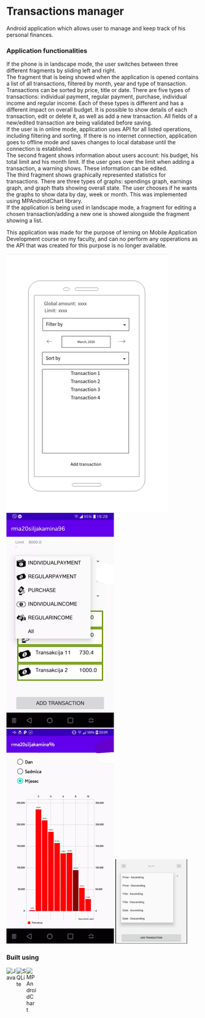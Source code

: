 # Transactions manager

Android application which allows user to manage and keep track of his personal finances. 

### Application functionalities
If the phone is in landscape mode, the user switches between three different fragments by sliding left and right.  
The fragment that is being showed when the application is opened contains a list of all transactions, filtered by month, year and type of transaction. Transactions can be sorted by price, title or date. There are five types of transactions: individual payment, regular payment, purchase, individual income and regular income. Each of these types is different and has a different impact on overall budget. It is possible to show details of each transaction, edit or delete it, as well as add a new transaction. All fields of a new/edited transaction are being validated before saving.  
If the user is in online mode, application uses API for all listed operations, including filtering and sorting. If there is no internet connection, application goes to offline mode and saves changes to local database until the connection is established.  
The second fragent shows information about users account: his budget, his total limit and his month limit. If the user goes over the limit when adding a transaction, a warning shows. These information can be edited.  
The third fragment shows graphically represented statistics for transactions. There are three types of graphs: spendings graph, earnings graph, and graph thats showing overall state. The user chooses if he wants the graphs to show data by day, week or month. This was implemented using MPAndroidChart library.  
If the application is being used in landscape mode, a fragment for editing a chosen transaction/adding a new one is showed alongside the fragment showing a list.  

This application was made for the purpose of lerning on Mobile Application Development course on my faculty, and can no perform any opperations as the API that was created for this purpose is no longer available.  

![](prototype.jpg) 
![](Inkedlist_LI.jpg) 
![](Inkedgraph_LI.jpg) 
![](sorting.jpg) 


### Built using
[<img align="left" alt="Java" width="26px" src="https://logoeps.com/wp-content/uploads/2013/03/java-eps-vector-logo.png" />][java]
[<img align="left" alt="SQLite" width="26px" src="https://upload.wikimedia.org/wikipedia/commons/thumb/3/38/SQLite370.svg/1200px-SQLite370.svg.png" />][SQLite]
[<img align="left" alt="MPAndroidChart" width="26px" src="https://camo.githubusercontent.com/9ee52cd684d0ae62106ce74c7aae5fc9cec43a123c76ef307b5b8a0c24e89eed/68747470733a2f2f7261772e6769746875622e636f6d2f5068696c4a61792f4d5043686172742f6d61737465722f64657369676e2f666561747572655f677261706869635f736d616c6c65722e706e67" />][SQLite]

[java]: https://www.java.com/en/
[SQLite]: https://www.sqlite.org/index.html
[MPAndroidChart]: https://github.com/PhilJay/MPAndroidChart

